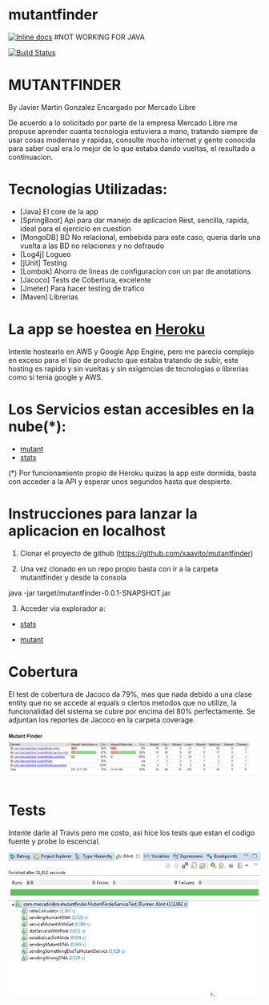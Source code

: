 # mutantfinder
[![Inline docs](http://inch-ci.org/github/xaavito/mutantfinder.svg?branch=master)](http://inch-ci.org/github/xaavito/mutantfinder) #NOT WORKING FOR JAVA

[![Build Status](https://travis-ci.org/xaavito/mutantfinder.png?branch=master)](https://travis-ci.org/xaavito/mutantfinder)

# MUTANTFINDER 
By Javier Martin Gonzalez
Encargado por Mercado Libre

De acuerdo a lo solicitado por parte de la empresa Mercado Libre me propuse aprender cuanta tecnologia estuviera a mano, 
tratando siempre de usar cosas modernas y rapidas, consulte mucho internet y gente conocida para saber cual era lo mejor
de lo que estaba dando vueltas, el resultado a continuacion.

# Tecnologias Utilizadas:

- [Java] El core de la app
- [SpringBoot] Api para dar manejo de aplicacion Rest, sencilla, rapida, ideal para el ejercicio en cuestion
- [MongoDB] BD No relacional, embebida para este caso, queria darle una vuelta a las BD no relaciones y no defraudo
- [Log4j] Logueo
- [jUnit] Testing
- [Lombok] Ahorro de lineas de configuracion con un par de anotations
- [Jacoco] Tests de Cobertura, excelente
- [Jmeter] Para hacer testing de trafico
- [Maven] Librerias


# La app se hoestea en [Heroku](https://www.heroku.com/)

Intente hostearlo en AWS y Google App Engine, pero me parecio complejo en exceso para el tipo de producto que estaba
tratando de subir, este hosting es rapido y sin vueltas y sin exigencias de tecnologias o librerias como si tenia google
y AWS.

# Los Servicios estan accesibles en la nube(*):

- [mutant](https://whispering-inlet-80058.herokuapp.com/mutant)
- [stats](https://whispering-inlet-80058.herokuapp.com/stats)

(*) Por funcionamiento propio de Heroku quizas la app este dormida, basta con acceder a la API y esperar unos segundos hasta 
que despierte.

# Instrucciones para lanzar la aplicacion en localhost

1) Clonar el proyecto de github (https://github.com/xaavito/mutantfinder)

2) Una vez clonado en un repo propio basta con ir a la carpeta mutantfinder y desde la consola

java -jar target/mutantfinder-0.0.1-SNAPSHOT.jar

3) Acceder via explorador a:

- [stats](localhost:8080/stats)

- [mutant](localhost:8080/mutant)

# Cobertura

El test de cobertura de Jacoco da 79%, mas que nada debido a una clase entity que no se accede al equals o ciertos
metodos que no utilize, la funcionalidad del sistema se cubre por encima del 80% perfectamente.
Se adjuntan los reportes de Jacoco en la carpeta coverage.

![coverage](./codecoverage/jacoco-ut/jacoco.png)

# Tests

Intente darle al Travis pero me costo, asi hice los tests que estan el codigo fuente y probe lo escencial.

![testing](./tests/tests.png)